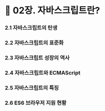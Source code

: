 # 📔 02장. 자바스크립트란?

### 2.1 자바스크립트의 탄생
### 2.2 자바스크립트의 표준화
### 2.3 자바스크립트 성장의 역사
### 2.4 자바스크립트와 ECMAScript
### 2.5 자바스크립트의 특징
### 2.6 ES6 브라우저 지원 현황
